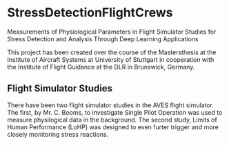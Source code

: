 # StressDetectionFlightCrews
Measurements of Physiological Parameters in Flight Simulator Studies for Stress Detection and Analysis Through Deep Learning Applications

This project has been created over the course of the Mastersthesis at the Institute of Aircraft Systems at University of Stuttgart in cooperation with the Institute of Flight Guidance at the DLR in Brunswick, Germany. 

## Flight Simulator Studies
There have been two flight simulator studies in the AVES flight simulator.
The first, by Mr. C. Booms, to investigate Single Pilot Operation was used to measure physilogical data in the background.
The second study, Limits of Human Performance (LoHP) was designed to even furter trigger and more closely monitoring stress reactions.

